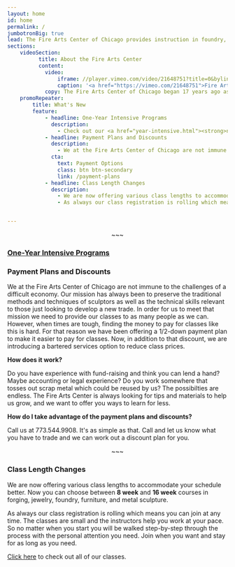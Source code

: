 ```yaml
---
layout: home
id: home
permalink: /
jumbotronBig: true
lead: The Fire Arts Center of Chicago provides instruction in foundry, forging, welding, metalsmithing, figure sculpture, and more.
sections:
    videoSection:
          title: About the Fire Arts Center
          content:
            video: 
                iframe: //player.vimeo.com/video/21648751?title=0&byline=0&portrait=0
                caption: '<a href="https://vimeo.com/21648751">Fire Arts Center</a> from <a href="https://vimeo.com/andrewroddewig">Andrew Roddewig</a> on <a href="https://vimeo.com">Vimeo</a>.'
            copy: The Fire Arts Center of Chicago began 17 years ago as a not-for-profit school for sculptors. Our primary mission is the <strong>preservation of traditional sculpture technique</strong> by offering high-quality training to artists, students and others seeking to learn or perfect their skills. Our secondary mission is to <strong>provide teaching, working, and exhibition opportunities for artists</strong>, as well as technical advice and facilities to artists and institutions.
    promoRepeater:
        title: What's New
        feature:
            - headline: One-Year Intensive Programs
              description: 
                - Check out our <a href="year-intensive.html"><strong>new</strong> one-year intensive programs</a> which offer you the chance to immerse yourself in the study of traditional methods and techniques of sculptors as well as the technical skills relevant to those just looking to develop a new trade. Check out the <a href="year-intensive.html">program page</a> for more information or <a href="contact.html">contact us</a> with questions.
            - headline: Payment Plans and Discounts
              description: 
                - We at the Fire Arts Center of Chicago are not immune to the challenges of a difficult economy. Our mission has always been to preserve the traditional methods and techniques of sculptors as well as the technical skills relevant to those just looking to develop a new trade. In order for us to meet that mission we need to provide our classes to as many people as we can.
              cta:
                text: Payment Options
                class: btn btn-secondary
                link: /payment-plans
            - headline: Class Length Changes
              description: 
                - We are now offering various class lengths to accommodate your schedule better. Now you can choose between 8 week and 16 week courses in forging, jewelry, foundry, furniture, and metal sculpture.
                - As always our class registration is rolling which means you can join at any time. The classes are small and the instructors help you work at your pace. So no matter when you start you will be walked step-by-step through the process with the personal attention you need. Join when you want and stay for as long as you need.


---
```


<p class="header3" style="text-align:center;">~~~</p>
<h3><a href="year-intensive.html">One-Year Intensive Programs</a></h3>
<p>

<h3>Payment Plans and Discounts</h3>
<p>We at the Fire Arts Center of Chicago are not immune to the challenges of a difficult economy. Our mission has always been to preserve the traditional methods and techniques of sculptors as well as the technical skills relevant to those just looking to develop a new trade. In order for us to meet that mission we need to provide our classes to as many people as we can. However, when times are tough, finding the money to pay for classes like this is hard. For that reason we have been offering a 1/2-down payment plan to make it easier to pay for classes. Now, in addition to that discount, we are introducing a bartered services option to reduce class prices.</p>
<p><strong>How does it work?</strong></p>
<p>Do you have experience with fund-raising and think you can lend a hand? Maybe accounting or legal experience? Do you work somewhere that tosses out scrap metal which could be reused by us? The possibilties are endless. The Fire Arts Center is always looking for tips and materials to help us grow, and we want to offer you ways to learn for less.</p>
<p><strong>How do I take advantage of the payment plans and discounts?</strong></p>
<p>Call us at 773.544.9908. It's as simple as that. Call and let us know what you have to trade and we can work out a discount plan for you.</p>

<p class="header3" style="text-align:center;">~~~</p>

<h3>Class Length Changes</h3>
<p>We are now offering various class lengths to accommodate your schedule better. Now you can choose between <strong>8 week</strong> and <strong>16 week</strong> courses in forging, jewelry, foundry, furniture, and metal sculpture.</p>
<p>As always our class registration is rolling which means you can join at any time. The classes are small and the instructors help you work at your pace. So no matter when you start you will be walked step-by-step through the process with the personal attention you need. Join when you want and stay for as long as you need.</p> 
<p><a href="classes.html">Click here</a> to check out all of our classes.</p>
